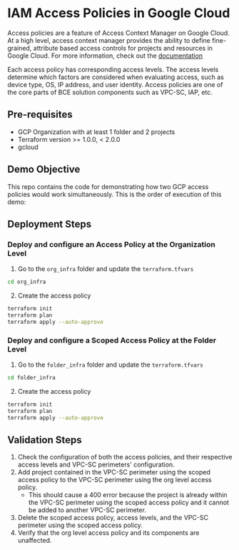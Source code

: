 # IAM Access Policies in Google Cloud

Access policies are a feature of Access Context Manager on Google Cloud. At a high level, access context manager provides the ability to define fine-grained, attribute based access controls for projects and resources in Google Cloud. For more information, check out the [documentation](https://cloud.google.com/access-context-manager/docs/overview)

Each access policy has corresponding access levels. The access levels determine which factors are considered when evaluating access, such as device type, OS, IP address, and user identity. Access policies are one of the core parts of BCE solution components such as VPC-SC, IAP, etc. 

## Pre-requisites
- GCP Organization with at least 1 folder and 2 projects 
- Terraform version >= 1.0.0, < 2.0.0
- gcloud 

## Demo Objective
This repo contains the code for demonstrating how two GCP access policies would work simultaneously. This is the order of execution of this demo:

## Deployment Steps


### Deploy and configure an Access Policy at the **Organization Level**
1. Go to the `org_infra` folder and update the `terraform.tfvars`
```bash
cd org_infra
```
2. Create the access policy
```bash
terraform init
terraform plan
terraform apply --auto-approve
```

### Deploy and configure a **Scoped Access Policy at the Folder Level**
1. Go to the `folder_infra` folder and update the `terraform.tfvars`
```bash
cd folder_infra
```
2. Create the access policy
```bash
terraform init
terraform plan
terraform apply --auto-approve
```

## Validation Steps

1. Check the configuration of both the access policies, and their respective access levels and VPC-SC perimeters' configuration.
2. Add project contained in the VPC-SC perimeter using the scoped access policy to the  VPC-SC perimeter using the org level access policy. 
    - This should cause a 400 error because the project is already within the VPC-SC perimeter using the scoped access policy and it cannot be added to another VPC-SC perimeter. 
3. Delete the scoped access policy, access levels, and the VPC-SC perimeter using the scoped access policy.
4. Verify that the org level access policy and its components are unaffected.

